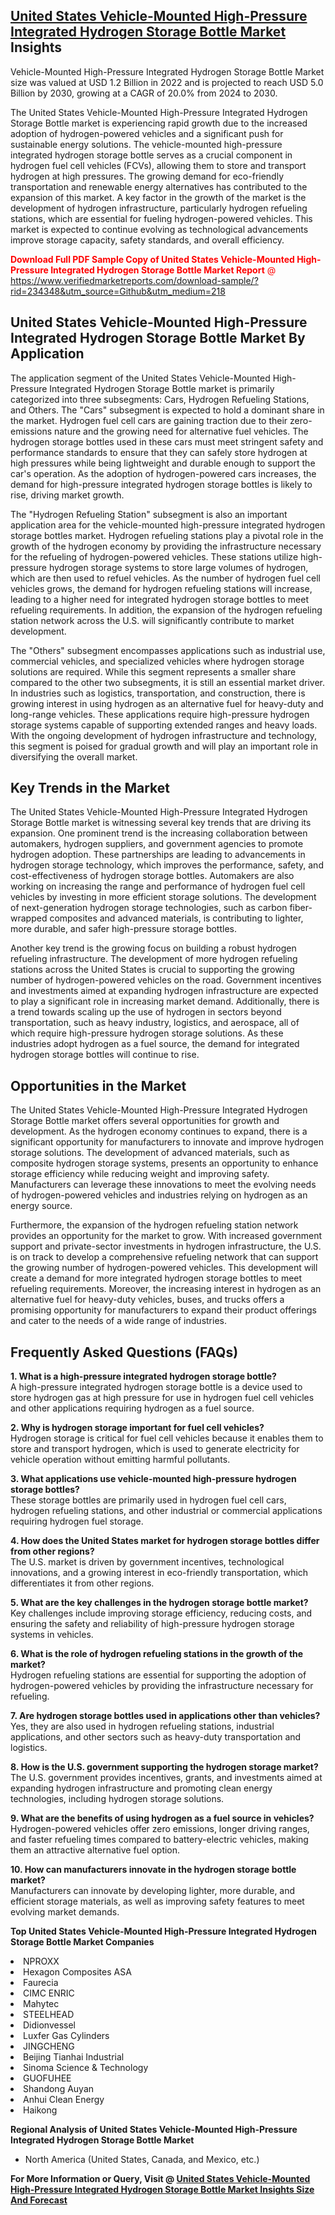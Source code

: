 <h2><a href="https://www.verifiedmarketreports.com/download-sample/?rid=234348&amp;utm_source=Github&amp;utm_medium=218" target="_blank">United States Vehicle-Mounted High-Pressure Integrated Hydrogen Storage Bottle Market</a> Insights</h2><p>Vehicle-Mounted High-Pressure Integrated Hydrogen Storage Bottle Market size was valued at USD 1.2 Billion in 2022 and is projected to reach USD 5.0 Billion by 2030, growing at a CAGR of 20.0% from 2024 to 2030.</p><p><p>The United States Vehicle-Mounted High-Pressure Integrated Hydrogen Storage Bottle market is experiencing rapid growth due to the increased adoption of hydrogen-powered vehicles and a significant push for sustainable energy solutions. The vehicle-mounted high-pressure integrated hydrogen storage bottle serves as a crucial component in hydrogen fuel cell vehicles (FCVs), allowing them to store and transport hydrogen at high pressures. The growing demand for eco-friendly transportation and renewable energy alternatives has contributed to the expansion of this market. A key factor in the growth of the market is the development of hydrogen infrastructure, particularly hydrogen refueling stations, which are essential for fueling hydrogen-powered vehicles. This market is expected to continue evolving as technological advancements improve storage capacity, safety standards, and overall efficiency. <p><span class=""><span style="color: #ff0000;"><strong>Download Full PDF Sample Copy of United States Vehicle-Mounted High-Pressure Integrated Hydrogen Storage Bottle Market Report</strong> @ </span><a href="https://www.verifiedmarketreports.com/download-sample/?rid=234348&amp;utm_source=Github&amp;utm_medium=218" target="_blank">https://www.verifiedmarketreports.com/download-sample/?rid=234348&amp;utm_source=Github&amp;utm_medium=218</a></span></p> </p> <h2>United States Vehicle-Mounted High-Pressure Integrated Hydrogen Storage Bottle Market By Application</h2> <p>The application segment of the United States Vehicle-Mounted High-Pressure Integrated Hydrogen Storage Bottle market is primarily categorized into three subsegments: Cars, Hydrogen Refueling Stations, and Others. The "Cars" subsegment is expected to hold a dominant share in the market. Hydrogen fuel cell cars are gaining traction due to their zero-emissions nature and the growing need for alternative fuel vehicles. The hydrogen storage bottles used in these cars must meet stringent safety and performance standards to ensure that they can safely store hydrogen at high pressures while being lightweight and durable enough to support the car's operation. As the adoption of hydrogen-powered cars increases, the demand for high-pressure integrated hydrogen storage bottles is likely to rise, driving market growth. <p>The "Hydrogen Refueling Station" subsegment is also an important application area for the vehicle-mounted high-pressure integrated hydrogen storage bottles market. Hydrogen refueling stations play a pivotal role in the growth of the hydrogen economy by providing the infrastructure necessary for the refueling of hydrogen-powered vehicles. These stations utilize high-pressure hydrogen storage systems to store large volumes of hydrogen, which are then used to refuel vehicles. As the number of hydrogen fuel cell vehicles grows, the demand for hydrogen refueling stations will increase, leading to a higher need for integrated hydrogen storage bottles to meet refueling requirements. In addition, the expansion of the hydrogen refueling station network across the U.S. will significantly contribute to market development. <p>The "Others" subsegment encompasses applications such as industrial use, commercial vehicles, and specialized vehicles where hydrogen storage solutions are required. While this segment represents a smaller share compared to the other two subsegments, it is still an essential market driver. In industries such as logistics, transportation, and construction, there is growing interest in using hydrogen as an alternative fuel for heavy-duty and long-range vehicles. These applications require high-pressure hydrogen storage systems capable of supporting extended ranges and heavy loads. With the ongoing development of hydrogen infrastructure and technology, this segment is poised for gradual growth and will play an important role in diversifying the overall market. <h2>Key Trends in the Market</h2> <p>The United States Vehicle-Mounted High-Pressure Integrated Hydrogen Storage Bottle market is witnessing several key trends that are driving its expansion. One prominent trend is the increasing collaboration between automakers, hydrogen suppliers, and government agencies to promote hydrogen adoption. These partnerships are leading to advancements in hydrogen storage technology, which improves the performance, safety, and cost-effectiveness of hydrogen storage bottles. Automakers are also working on increasing the range and performance of hydrogen fuel cell vehicles by investing in more efficient storage solutions. The development of next-generation hydrogen storage technologies, such as carbon fiber-wrapped composites and advanced materials, is contributing to lighter, more durable, and safer high-pressure storage bottles. <p>Another key trend is the growing focus on building a robust hydrogen refueling infrastructure. The development of more hydrogen refueling stations across the United States is crucial to supporting the growing number of hydrogen-powered vehicles on the road. Government incentives and investments aimed at expanding hydrogen infrastructure are expected to play a significant role in increasing market demand. Additionally, there is a trend towards scaling up the use of hydrogen in sectors beyond transportation, such as heavy industry, logistics, and aerospace, all of which require high-pressure hydrogen storage solutions. As these industries adopt hydrogen as a fuel source, the demand for integrated hydrogen storage bottles will continue to rise. <h2>Opportunities in the Market</h2> <p>The United States Vehicle-Mounted High-Pressure Integrated Hydrogen Storage Bottle market offers several opportunities for growth and development. As the hydrogen economy continues to expand, there is a significant opportunity for manufacturers to innovate and improve hydrogen storage solutions. The development of advanced materials, such as composite hydrogen storage systems, presents an opportunity to enhance storage efficiency while reducing weight and improving safety. Manufacturers can leverage these innovations to meet the evolving needs of hydrogen-powered vehicles and industries relying on hydrogen as an energy source. <p>Furthermore, the expansion of the hydrogen refueling station network provides an opportunity for the market to grow. With increased government support and private-sector investments in hydrogen infrastructure, the U.S. is on track to develop a comprehensive refueling network that can support the growing number of hydrogen-powered vehicles. This development will create a demand for more integrated hydrogen storage bottles to meet refueling requirements. Moreover, the increasing interest in hydrogen as an alternative fuel for heavy-duty vehicles, buses, and trucks offers a promising opportunity for manufacturers to expand their product offerings and cater to the needs of a wide range of industries. <h2>Frequently Asked Questions (FAQs)</h2> <p><strong>1. What is a high-pressure integrated hydrogen storage bottle?</strong><br> A high-pressure integrated hydrogen storage bottle is a device used to store hydrogen gas at high pressure for use in hydrogen fuel cell vehicles and other applications requiring hydrogen as a fuel source.</p> <p><strong>2. Why is hydrogen storage important for fuel cell vehicles?</strong><br> Hydrogen storage is critical for fuel cell vehicles because it enables them to store and transport hydrogen, which is used to generate electricity for vehicle operation without emitting harmful pollutants.</p> <p><strong>3. What applications use vehicle-mounted high-pressure hydrogen storage bottles?</strong><br> These storage bottles are primarily used in hydrogen fuel cell cars, hydrogen refueling stations, and other industrial or commercial applications requiring hydrogen fuel storage.</p> <p><strong>4. How does the United States market for hydrogen storage bottles differ from other regions?</strong><br> The U.S. market is driven by government incentives, technological innovations, and a growing interest in eco-friendly transportation, which differentiates it from other regions.</p> <p><strong>5. What are the key challenges in the hydrogen storage bottle market?</strong><br> Key challenges include improving storage efficiency, reducing costs, and ensuring the safety and reliability of high-pressure hydrogen storage systems in vehicles.</p> <p><strong>6. What is the role of hydrogen refueling stations in the growth of the market?</strong><br> Hydrogen refueling stations are essential for supporting the adoption of hydrogen-powered vehicles by providing the infrastructure necessary for refueling.</p> <p><strong>7. Are hydrogen storage bottles used in applications other than vehicles?</strong><br> Yes, they are also used in hydrogen refueling stations, industrial applications, and other sectors such as heavy-duty transportation and logistics.</p> <p><strong>8. How is the U.S. government supporting the hydrogen storage market?</strong><br> The U.S. government provides incentives, grants, and investments aimed at expanding hydrogen infrastructure and promoting clean energy technologies, including hydrogen storage solutions.</p> <p><strong>9. What are the benefits of using hydrogen as a fuel source in vehicles?</strong><br> Hydrogen-powered vehicles offer zero emissions, longer driving ranges, and faster refueling times compared to battery-electric vehicles, making them an attractive alternative fuel option.</p> <p><strong>10. How can manufacturers innovate in the hydrogen storage bottle market?</strong><br> Manufacturers can innovate by developing lighter, more durable, and efficient storage materials, as well as improving safety features to meet evolving market demands.</p></p><p><strong>Top United States Vehicle-Mounted High-Pressure Integrated Hydrogen Storage Bottle Market Companies</strong></p><div data-test-id=""><p><li>NPROXX</li><li> Hexagon Composites ASA</li><li> Faurecia</li><li> CIMC ENRIC</li><li> Mahytec</li><li> STEELHEAD</li><li> Didionvessel</li><li> Luxfer Gas Cylinders</li><li> JINGCHENG</li><li> Beijing Tianhai Industrial</li><li> Sinoma Science & Technology</li><li> GUOFUHEE</li><li> Shandong Auyan</li><li> Anhui Clean Energy</li><li> Haikong</li></p><div><strong>Regional Analysis of&nbsp;United States Vehicle-Mounted High-Pressure Integrated Hydrogen Storage Bottle Market</strong></div><ul><li dir="ltr"><p dir="ltr">North America&nbsp;(United States, Canada, and Mexico, etc.)</p></li></ul><p><strong>For More Information or Query, Visit @&nbsp;</strong><strong><a href="https://www.verifiedmarketreports.com/product/vehicle-mounted-high-pressure-integrated-hydrogen-storage-bottle-market/?utm_source=Github&amp;utm_medium=218" target="_blank">United States Vehicle-Mounted High-Pressure Integrated Hydrogen Storage Bottle Market Insights Size And Forecast</a></strong></p></div>

